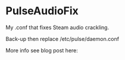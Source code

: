 # PulseAudioFix

My .conf that fixes Steam audio crackling.

Back-up then replace /etc/pulse/daemon.conf

More info see blog post here:
